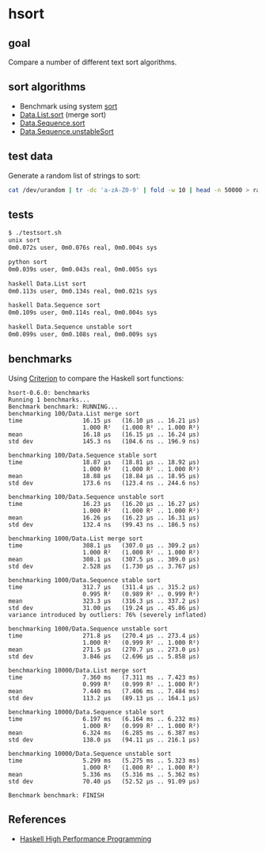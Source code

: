 # hsort

## goal

Compare a number of different text sort algorithms.

## sort algorithms

* Benchmark using system [sort](http://www.gnu.org/software/coreutils/)
* [Data.List.sort](http://hackage.haskell.org/package/base/docs/Data-List.html#v:sort) (merge sort)
* [Data.Sequence.sort](http://hackage.haskell.org/package/containers-0.6.0.1/docs/src/Data.Sequence.Internal.Sorting.html#sort)
* [Data.Sequence.unstableSort](http://hackage.haskell.org/package/containers-0.6.0.1/docs/src/Data.Sequence.Internal.Sorting.html#unstableSort)

## test data

Generate a random list of strings to sort:

```bash
cat /dev/urandom | tr -dc 'a-zA-Z0-9' | fold -w 10 | head -n 50000 > random.test
```

## tests

```bash
$ ./testsort.sh
unix sort
0m0.072s user, 0m0.076s real, 0m0.004s sys

python sort
0m0.039s user, 0m0.043s real, 0m0.005s sys

haskell Data.List sort
0m0.113s user, 0m0.134s real, 0m0.021s sys

haskell Data.Sequence sort
0m0.109s user, 0m0.114s real, 0m0.004s sys

haskell Data.Sequence unstable sort
0m0.099s user, 0m0.108s real, 0m0.009s sys
```

## benchmarks

Using [Criterion](http://hackage.haskell.org/package/criterion) to compare the
Haskell sort functions:

```
hsort-0.6.0: benchmarks  
Running 1 benchmarks...  
Benchmark benchmark: RUNNING...
benchmarking 100/Data.List merge sort
time                 16.15 μs   (16.10 μs .. 16.21 μs)
                     1.000 R²   (1.000 R² .. 1.000 R²)
mean                 16.18 μs   (16.15 μs .. 16.24 μs)
std dev              145.3 ns   (104.6 ns .. 196.9 ns)
                         
benchmarking 100/Data.Sequence stable sort
time                 18.87 μs   (18.81 μs .. 18.92 μs)
                     1.000 R²   (1.000 R² .. 1.000 R²)
mean                 18.88 μs   (18.84 μs .. 18.95 μs)
std dev              173.6 ns   (123.4 ns .. 244.6 ns)
                         
benchmarking 100/Data.Sequence unstable sort
time                 16.23 μs   (16.20 μs .. 16.27 μs)
                     1.000 R²   (1.000 R² .. 1.000 R²)
mean                 16.26 μs   (16.23 μs .. 16.31 μs)
std dev              132.4 ns   (99.43 ns .. 186.5 ns)
                         
benchmarking 1000/Data.List merge sort
time                 308.1 μs   (307.0 μs .. 309.2 μs)
                     1.000 R²   (1.000 R² .. 1.000 R²)
mean                 308.1 μs   (307.5 μs .. 309.0 μs)
std dev              2.528 μs   (1.730 μs .. 3.767 μs)
                         
benchmarking 1000/Data.Sequence stable sort
time                 312.7 μs   (311.4 μs .. 315.2 μs)
                     0.995 R²   (0.989 R² .. 0.999 R²)
mean                 323.3 μs   (316.3 μs .. 337.2 μs)
std dev              31.00 μs   (19.24 μs .. 45.86 μs)
variance introduced by outliers: 76% (severely inflated)
                         
benchmarking 1000/Data.Sequence unstable sort
time                 271.8 μs   (270.4 μs .. 273.4 μs)
                     1.000 R²   (0.999 R² .. 1.000 R²)
mean                 271.5 μs   (270.7 μs .. 273.0 μs)
std dev              3.846 μs   (2.696 μs .. 5.858 μs)
                         
benchmarking 10000/Data.List merge sort
time                 7.360 ms   (7.311 ms .. 7.423 ms)
                     0.999 R²   (0.999 R² .. 1.000 R²)
mean                 7.440 ms   (7.406 ms .. 7.484 ms)
std dev              113.2 μs   (89.13 μs .. 164.1 μs)
                         
benchmarking 10000/Data.Sequence stable sort
time                 6.197 ms   (6.164 ms .. 6.232 ms)
                     1.000 R²   (0.999 R² .. 1.000 R²)
mean                 6.324 ms   (6.285 ms .. 6.387 ms)
std dev              138.0 μs   (94.11 μs .. 216.1 μs)
                         
benchmarking 10000/Data.Sequence unstable sort
time                 5.299 ms   (5.275 ms .. 5.323 ms)
                     1.000 R²   (1.000 R² .. 1.000 R²)
mean                 5.336 ms   (5.316 ms .. 5.362 ms)
std dev              70.40 μs   (52.52 μs .. 91.09 μs)
                         
Benchmark benchmark: FINISH
```

## References

  - [Haskell High Performance Programming](https://www.packtpub.com/mapt/book/application_development/9781786464217/6/ch06lvl1sec41/reading%252c-writing%252c-and-handling-resources)

